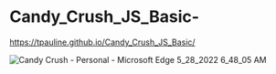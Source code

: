 # Candy_Crush_JS_Basic-
https://tpauline.github.io/Candy_Crush_JS_Basic/


![Candy Crush - Personal - Microsoft​ Edge 5_28_2022 6_48_05 AM](https://user-images.githubusercontent.com/73195686/170822774-5272703c-7030-4c80-8e0f-2fa6e03bebcd.png)
